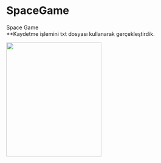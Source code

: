 # SpaceGame
Space Game<br>
**Kaydetme işlemini txt dosyası kullanarak gerçekleştirdik.

<img src='https://user-images.githubusercontent.com/50488105/82122817-7adaad80-979e-11ea-8445-59e002729a50.png'
width='250' height='300' />
